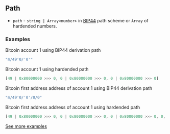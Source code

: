 ## Path
- `path` - `string | Array<number>` in [BIP44](https://github.com/bitcoin/bips/blob/master/bip-0044.mediawiki) path scheme or `Array` of hardended numbers.
### Examples
Bitcoin account 1 using BIP44 derivation path
```javascript
"m/49'0/'0'"
```
Bitcoin account 1 using hardended path
```javascript
[49 | 0x80000000 >>> 0, 0 | 0x80000000 >>> 0, 0 | 0x80000000 >>> 0]
```
Bitcoin first address address of account 1 using BIP44 derivation path
```javascript
"m/49'0/'0'/0/0"
```
Bitcoin first address address of account 1 using hardended path
```javascript
[49 | 0x80000000 >>> 0, 0 | 0x80000000 >>> 0, 0 | 0x80000000 >>> 0, 0, 0]
```
[See more examples](https://github.com/trezor/trezor-core/blob/tsusanka/paths/docs/coins/README.md)


